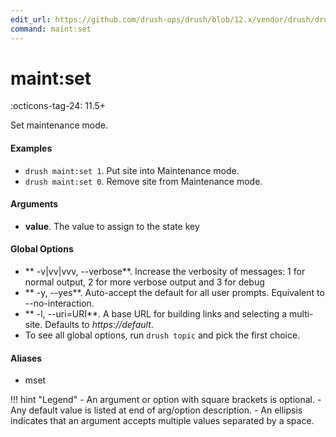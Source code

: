 ```yaml
---
edit_url: https://github.com/drush-ops/drush/blob/12.x/vendor/drush/drush/src/Commands/core/MaintCommands.php
command: maint:set
---
```

# maint:set

:octicons-tag-24: 11.5+

Set maintenance mode.

#### Examples

- <code>drush maint:set 1</code>. Put site into Maintenance mode.
- <code>drush maint:set 0</code>. Remove site from Maintenance mode.

#### Arguments

- **value**. The value to assign to the state key

#### Global Options

- ** -v|vv|vvv, --verbose**. Increase the verbosity of messages: 1 for normal output, 2 for more verbose output and 3 for debug
- ** -y, --yes**. Auto-accept the default for all user prompts. Equivalent to --no-interaction.
- ** -l, --uri=URI**. A base URL for building links and selecting a multi-site. Defaults to *https://default*.
- To see all global options, run <code>drush topic</code> and pick the first choice.

#### Aliases

- mset

!!! hint "Legend"
    - An argument or option with square brackets is optional.
    - Any default value is listed at end of arg/option description.
    - An ellipsis indicates that an argument accepts multiple values separated by a space.